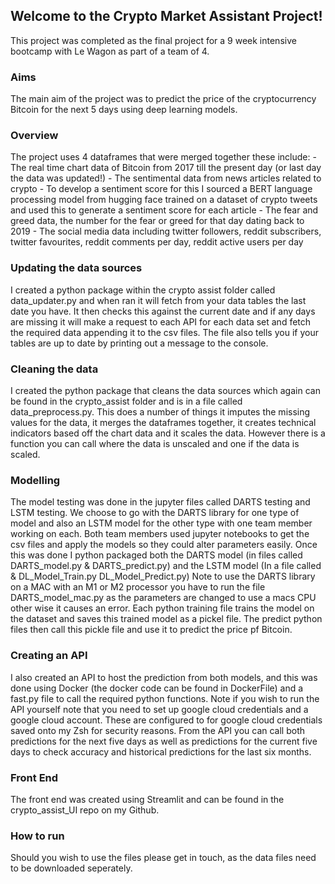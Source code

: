 <h2>Welcome to the Crypto Market Assistant Project!</h2>

This project was completed as the final project for a 9 week intensive bootcamp with Le Wagon as part of a team of 4. 

<h3>Aims</h3>
The main aim of the project was to predict the price of the cryptocurrency Bitcoin for the next 5 days using deep learning models. 

<h3>Overview</h3>
The project uses 4 dataframes that were merged together these include:
- The real time chart data of Bitcoin from 2017 till the present day (or last day the data was updated!)
- The sentimental data from news articles related to crypto
  - To develop a sentiment score for this I sourced a BERT language processing model from hugging face trained on a dataset of crypto tweets and used this to generate a sentiment score for each article
- The fear and greed data, the number for the fear or greed for that day dating back to 2019
- The social media data including twitter followers, reddit subscribers, twitter favourites, reddit comments per day, reddit active users per day

<h3>Updating the data sources</h3>
I created a python package within the crypto assist folder called data_updater.py and when ran it will fetch from your data tables the last date you have. 
It then checks this against the current date and if any days are missing it will make a request to each API for each data set and fetch the required data appending it to the csv files.
The file also tells you if your tables are up to date by printing out a message to the console.

<h3>Cleaning the data</h3>
I created the python package that cleans the data sources which again can be found in the crypto_assist folder and is in a file called data_preprocess.py.
This does a number of things it imputes the missing values for the data, it merges the dataframes together, it creates technical indicators based off the chart data and it scales the data. However there is a function you can call where the data is unscaled and one if the data is scaled.

<h3>Modelling</h3>
The model testing was done in the jupyter files called DARTS testing and LSTM testing. We choose to go with the DARTS library for one type of model and also an LSTM model for the other type with one team member working on each.
Both team members used jupyter notebooks to get the csv files and apply the models so they could alter parameters easily. Once this was done I python packaged both the DARTS model (in files called DARTS_model.py & DARTS_predict.py) and the LSTM model (In a file called & DL_Model_Train.py DL_Model_Predict.py)
Note to use the DARTS library on a MAC with an M1 or M2 processor you have to run the file DARTS_model_mac.py as the parameters are changed to use a macs CPU other wise it causes an error.
Each python training file trains the model on the dataset and saves this trained model as a pickel file. The predict python files then call this pickle file and use it to predict the price pf Bitcoin.

<h3>Creating an API</h3>
I also created an API to host the prediction from both models, and this was done using Docker (the docker code can be found in DockerFile) and a fast.py file to call the required python functions.
Note if you wish to run the API yourself note that you need to set up google cloud credentials and a google cloud account. These are configured to for google cloud credentials saved onto my Zsh for security reasons.
From the API you can call both predictions for the next five days as well as predictions for the current five days to check accuracy and historical predictions for the last six months.

<h3>Front End</h3>
The front end was created using Streamlit and can be found in the crypto_assist_UI repo on my Github.

<h3>How to run</h3>
Should you wish to use the files please get in touch, as the data files need to be downloaded seperately.
